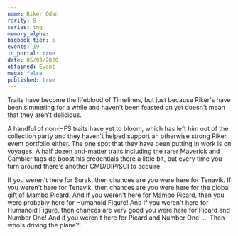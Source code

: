 ```yaml
---
name: Riker Odan
rarity: 5
series: tng
memory_alpha:
bigbook_tier: 6
events: 19
in_portal: true
date: 05/03/2020
obtained: Event
mega: false
published: true
---
```


Traits have become the lifeblood of Timelines, but just because Riker's have been simmering for a while and haven't been feasted on yet doesn't mean that they aren't delicious.

A handful of non-HFS traits have yet to bloom, which has left him out of the collection party and they haven't helped support an otherwise strong Riker event portfolio either. The one spot that they have been putting in work is on voyages. A half dozen anti-matter traits including the rarer Maverick and Gambler tags do boost his credentials there a little bit, but every time you turn around there's another CMD/DIP/SCI to acquire.

If you weren't here for Surak, then chances are you were here for Tenavik. If you weren't here for Tenavik, then chances are you were here for the global gift of Mambo Picard. And if you weren't here for Mambo Picard, then you were probably here for Humanoid Figure! And if you weren't here for Humanoid Figure, then chances are very good you were here for Picard and Number One! And if you weren't here for Picard and Number One! ... Then who's driving the plane?!
